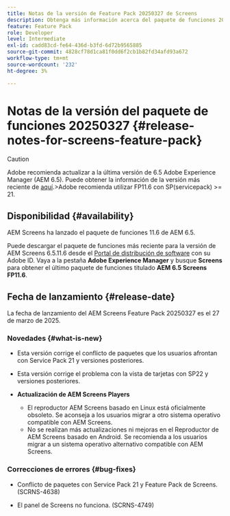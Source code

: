 ```yaml
---
title: Notas de la versión de Feature Pack 20250327 de Screens
description: Obtenga más información acerca del paquete de funciones 20250327 de AEM Screens lanzado el 27 de marzo de 2025.
feature: Feature Pack
role: Developer
level: Intermediate
exl-id: cadd83cd-fe64-436d-b3fd-6d72b9565885
source-git-commit: 4828cf78d1ca81f0dd6f2cb1b82fd34afd93a672
workflow-type: tm+mt
source-wordcount: '232'
ht-degree: 3%

---
```


# Notas de la versión del paquete de funciones 20250327 {#release-notes-for-screens-feature-pack}

>[!CAUTION]
>Adobe recomienda actualizar a la última versión de 6.5 Adobe Experience Manager (AEM 6.5). Puede obtener la información de la versión más reciente de [aquí](https://experienceleague.adobe.com/es/docs/experience-manager-65/content/release-notes/release-notes).
>&#x200B;>Adobe recomienda utilizar FP11.6 con SP(servicepack) >= 21.

## Disponibilidad {#availability}

AEM Screens ha lanzado el paquete de funciones 11.6 de AEM 6.5.

Puede descargar el paquete de funciones más reciente para la versión de AEM Screens 6.5.11.6 desde el [Portal de distribución de software](https://experience.adobe.com/#/downloads/content/software-distribution/es/aem.html) con su Adobe ID. Vaya a la pestaña **Adobe Experience Manager** y busque **Screens** para obtener el último paquete de funciones titulado **AEM 6.5 Screens FP11.6**.

## Fecha de lanzamiento {#release-date}

La fecha de lanzamiento del AEM Screens Feature Pack 20250327 es el 27 de marzo de 2025.

### Novedades {#what-is-new}

* Esta versión corrige el conflicto de paquetes que los usuarios afrontan con Service Pack 21 y versiones posteriores.

* Esta versión corrige el problema con la vista de tarjetas con SP22 y versiones posteriores.

* **Actualización de AEM Screens Players**
   * El reproductor AEM Screens basado en Linux está oficialmente obsoleto. Se aconseja a los usuarios migrar a otro sistema operativo compatible con AEM Screens.
   * No se realizan más actualizaciones ni mejoras en el Reproductor de AEM Screens basado en Android. Se recomienda a los usuarios migrar a un sistema operativo alternativo compatible con AEM Screens.

### Correcciones de errores {#bug-fixes}

* Conflicto de paquetes con Service Pack 21 y Feature Pack de Screens. (SCRNS-4638)

* El panel de Screens no funciona. (SCRNS-4749)
